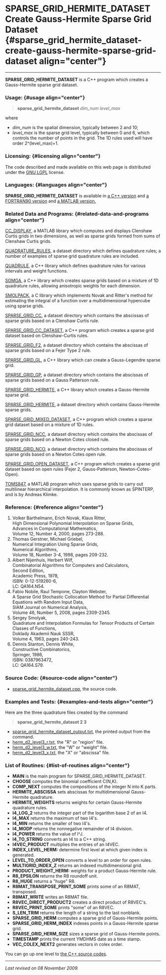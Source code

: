 SPARSE\_GRID\_HERMITE\_DATASET\
Create Gauss-Hermite Sparse Grid Dataset {#sparse_grid_hermite_dataset-create-gauss-hermite-sparse-grid-dataset align="center"}
========================================

------------------------------------------------------------------------

**SPARSE\_GRID\_HERMITE\_DATASET** is a C++ program which creates a
Gauss-Hermite sparse grid dataset.

### Usage: {#usage align="center"}

> **sparse\_grid\_hermite\_dataset** *dim\_num* *level\_max*

where

-   *dim\_num* is the spatial dimension, typically between 2 and 10;
-   *level\_max* is the sparse grid level, typically between 0 and 6,
    which controls the number of points in the grid. The 1D rules used
    will have order 2\^(level\_max)+1.

### Licensing: {#licensing align="center"}

The code described and made available on this web page is distributed
under the [GNU LGPL](gnu_lgpl.txt) license.

### Languages: {#languages align="center"}

**SPARSE\_GRID\_HERMITE\_DATASET** is available in [a C++
version](../../master/sparse_grid_hermite_dataset/sparse_grid_hermite_dataset.md)
and [a FORTRAN90
version](../../f_src/sparse_grid_hermite_dataset/sparse_grid_hermite_dataset.md)
and [a MATLAB
version.](../../m_src/sparse_grid_hermite_dataset/sparse_grid_hermite_dataset.md)

### Related Data and Programs: {#related-data-and-programs align="center"}

[CC\_DISPLAY](../../m_src/cc_display/cc_display.md), a MATLAB library
which computes and displays Clenshaw Curtis grids in two dimensions, as
well as sparse grids formed from sums of Clenshaw Curtis grids.

[QUADRATURE\_RULES](../../datasets/quadrature_rules/quadrature_rules.md),
a dataset directory which defines quadrature rules; a number of examples
of sparse grid quadrature rules are included.

[QUADRULE](../../master/quadrule/quadrule.md), a C++ library which
defines quadrature rules for various intervals and weight functions.

[SGMGA](../../master/sgmga/sgmga.md), a C++ library which creates
sparse grids based on a mixture of 1D quadrature rules, allowing
anisotropic weights for each dimension.

[SMOLPACK](../../c_src/smolpack/smolpack.md), a C library which
implements Novak and Ritter's method for estimating the integral of a
function over a multidimensional hypercube using sparse grids.

[SPARSE\_GRID\_CC](../../datasets/sparse_grid_cc/sparse_grid_cc.md), a
dataset directory which contains the abscissas of sparse grids based on
a Clenshaw Curtis rule.

[SPARSE\_GRID\_CC\_DATASET](../../master/sparse_grid_cc_dataset/sparse_grid_cc_dataset.md),
a C++ program which creates a sparse grid dataset based on
Clenshaw-Curtis rules.

[SPARSE\_GRID\_F2](../../datasets/sparse_grid_f2/sparse_grid_f2.md), a
dataset directory which contains the abscissas of sparse grids based on
a Fejer Type 2 rule.

[SPARSE\_GRID\_GL](../../master/sparse_grid_gl/sparse_grid_gl.md), a
C++ library which can create a Gauss-Legendre sparse grid.

[SPARSE\_GRID\_GP](../../datasets/sparse_grid_gp/sparse_grid_gp.md), a
dataset directory which contains the abscissas of sparse grids based on
a Gauss Patterson rule.

[SPARSE\_GRID\_HERMITE](../../master/sparse_grid_hermite/sparse_grid_hermite.md),
a C++ library which creates a Gauss-Hermite sparse grid.

[SPARSE\_GRID\_HERMITE](../../datasets/sparse_grid_hermite/sparse_grid_hermite.md),
a dataset directory which contains Gauss-Hermite sparse grids.

[SPARSE\_GRID\_MIXED\_DATASET](../../master/sparse_grid_mixed_dataset/sparse_grid_mixed_dataset.md),
a C++ program which creates a sparse grid dataset based on a mixture of
1D rules.

[SPARSE\_GRID\_NCC](../../datasets/sparse_grid_ncc/sparse_grid_ncc.md),
a dataset directory which contains the abscissas of sparse grids based
on a Newton Cotes closed rule.

[SPARSE\_GRID\_NCO](../../datasets/sparse_grid_nco/sparse_grid_nco.md),
a dataset directory which contains the abscissas of sparse grids based
on a Newton Cotes open rule.

[SPARSE\_GRID\_OPEN\_DATASET](../../master/sparse_grid_open_dataset/sparse_grid_open_dataset.md),
a C++ program which creates a sparse grid dataset based on open rules
(Fejer 2, Gauss-Patterson, Newton-Cotes-Open).

[TOMS847](../../m_src/toms847/toms847.md), a MATLAB program which uses
sparse grids to carry out multilinear hierarchical interpolation. It is
commonly known as SPINTERP, and is by Andreas Klimke.

### Reference: {#reference align="center"}

1.  Volker Barthelmann, Erich Novak, Klaus Ritter,\
    High Dimensional Polynomial Interpolation on Sparse Grids,\
    Advances in Computational Mathematics,\
    Volume 12, Number 4, 2000, pages 273-288.
2.  Thomas Gerstner, Michael Griebel,\
    Numerical Integration Using Sparse Grids,\
    Numerical Algorithms,\
    Volume 18, Number 3-4, 1998, pages 209-232.
3.  Albert Nijenhuis, Herbert Wilf,\
    Combinatorial Algorithms for Computers and Calculators,\
    Second Edition,\
    Academic Press, 1978,\
    ISBN: 0-12-519260-6,\
    LC: QA164.N54.
4.  Fabio Nobile, Raul Tempone, Clayton Webster,\
    A Sparse Grid Stochastic Collocation Method for Partial Differential
    Equations with Random Input Data,\
    SIAM Journal on Numerical Analysis,\
    Volume 46, Number 5, 2008, pages 2309-2345.
5.  Sergey Smolyak,\
    Quadrature and Interpolation Formulas for Tensor Products of Certain
    Classes of Functions,\
    Doklady Akademii Nauk SSSR,\
    Volume 4, 1963, pages 240-243.
6.  Dennis Stanton, Dennis White,\
    Constructive Combinatorics,\
    Springer, 1986,\
    ISBN: 0387963472,\
    LC: QA164.S79.

### Source Code: {#source-code align="center"}

-   [sparse\_grid\_hermite\_dataset.cpp](sparse_grid_hermite_dataset.cpp),
    the source code.

### Examples and Tests: {#examples-and-tests align="center"}

Here are the three quadrature files created by the command

> **sparse\_grid\_hermite\_dataset 2 3**

-   [sparse\_grid\_hermite\_dataset\_output.txt](sparse_grid_hermite_dataset_output.txt),
    the printed output from the command.
-   [herm\_d2\_level3\_r.txt](herm_d2_level3_r.txt), the "R" or "region"
    file.
-   [herm\_d2\_level3\_w.txt](herm_d2_level3_w.txt), the "W" or "weight"
    file.
-   [herm\_d2\_level3\_x.txt](herm_d2_level3_x.txt), the "X" or
    "abscissa" file.

### List of Routines: {#list-of-routines align="center"}

-   **MAIN** is the main program for SPARSE\_GRID\_HERMITE\_DATASET.
-   **CHOOSE** computes the binomial coefficient C(N,K).
-   **COMP\_NEXT** computes the compositions of the integer N into K
    parts.
-   **HERMITE\_ABSCISSA** sets abscissas for multidimensional
    Gauss-Hermite quadrature.
-   **HERMITE\_WEIGHTS** returns weights for certain Gauss-Hermite
    quadrature rules.
-   **I4\_LOG\_2** returns the integer part of the logarithm base 2 of
    an I4.
-   **I4\_MAX** returns the maximum of two I4's.
-   **I4\_MIN** returns the smaller of two I4's.
-   **I4\_MODP** returns the nonnegative remainder of I4 division.
-   **I4\_POWER** returns the value of I\^J.
-   **I4\_TO\_STRING** converts an I4 to a C++ string.
-   **I4VEC\_PRODUCT** multiplies the entries of an I4VEC.
-   **INDEX\_LEVEL\_HERM:** determine first level at which given index
    is generated.
-   **LEVEL\_TO\_ORDER\_OPEN** converts a level to an order for open
    rules.
-   **MULTIGRID\_INDEX\_Z** returns an indexed multidimensional grid.
-   **PRODUCT\_WEIGHT\_HERM:** weights for a product Gauss-Hermite rule.
-   **R8\_EPSILON** returns the R8 roundoff unit.
-   **R8\_HUGE** returns a "huge" R8.
-   **R8MAT\_TRANSPOSE\_PRINT\_SOME** prints some of an R8MAT,
    transposed.
-   **R8MAT\_WRITE** writes an R8MAT file.
-   **R8VEC\_DIRECT\_PRODUCT2** creates a direct product of R8VEC's.
-   **R8VEC\_PRINT\_SOME** prints "some" of an R8VEC.
-   **S\_LEN\_TRIM** returns the length of a string to the last
    nonblank.
-   **SPARSE\_GRID\_HERM** computes a sparse grid of Gauss-Hermite
    points.
-   **SPARSE\_GRID\_HERM\_INDEX** indexes points in a Gauss-Hermite
    sparse grid.
-   **SPARSE\_GRID\_HERM\_SIZE** sizes a sparse grid of Gauss-Hermite
    points.
-   **TIMESTAMP** prints the current YMDHMS date as a time stamp.
-   **VEC\_COLEX\_NEXT2** generates vectors in colex order.

You can go up one level to [the C++ source codes](../cpp_src.md).

------------------------------------------------------------------------

*Last revised on 08 November 2009.*
